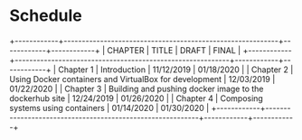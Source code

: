 # Schedule

+------------+-----------------------------------------------------------+------------+------------+
| CHAPTER    | TITLE                                                     | DRAFT      | FINAL      |
+------------+-----------------------------------------------------------+------------+------------+
|  Chapter 1 | Introduction                                              | 11/12/2019 | 01/18/2020 |
|  Chapter 2 | Using Docker containers and VirtualBox for development    | 12/03/2019 | 01/22/2020 |
|  Chapter 3 | Building and pushing docker image to the dockerhub site   | 12/24/2019 | 01/26/2020 |
|  Chapter 4 | Composing systems using containers                        | 01/14/2020 | 01/30/2020 |
+------------+-----------------------------------------------------------+------------+------------+
